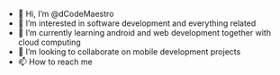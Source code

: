 - 👋 Hi, I’m @dCodeMaestro
- 👀 I’m interested in software development and everything related
- 🌱 I’m currently learning android and web development together with cloud computing
- 💞️ I’m looking to collaborate on mobile development projects 
- 📫 How to reach me 

<!---
dCodeMaestro/dCodeMaestro is a ✨ special ✨ repository because its `README.md` (this file) appears on your GitHub profile.
You can click the Preview link to take a look at your changes.
--->
